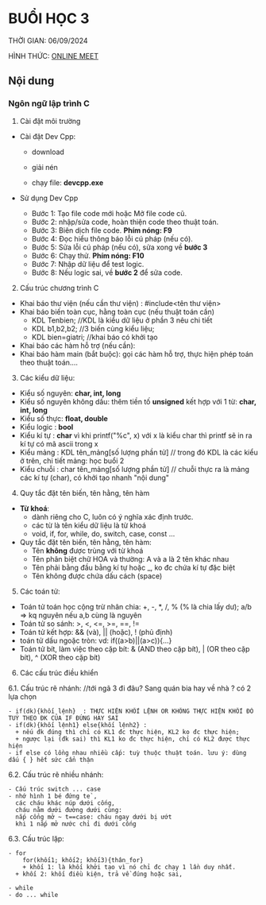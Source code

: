 # BUỔI HỌC 3

THỜI GIAN: 06/09/2024

HÌNH THỨC: [ONLINE MEET](https://meet.google.com/qov-btdk-dst)

## Nội dung

### Ngôn ngữ lập trình C

1. Cài đặt môi trường

  - Cài đặt Dev Cpp:

    + download

    + giải nén

    + chạy file: **devcpp.exe**
   
  - Sử dụng Dev Cpp
    + Bước 1: Tạo file code mới hoặc Mở file code cũ.
    + Bước 2: nhập/sửa code, hoàn thiện code theo thuật toán.
    + Bước 3: Biên dịch file code. **Phím nóng: F9**
    + Bước 4: Đọc hiểu thông báo lỗi cú pháp (nếu có).
    + Bước 5: Sửa lỗi cú pháp (nếu có), sửa xong về **bước 3**
    + Bước 6: Chạy thử. **Phím nóng: F10**
    + Bước 7: Nhập dữ liệu để test logic.
    + Bước 8: Nếu logic sai, về **bước 2** để sửa code.
2. Cấu trúc chương trình C
  - Khai báo thư viện (nếu cần thư viện) : #include<tên thư viện>
  - Khai báo biến toàn cục, hằng toàn cục (nếu thuật toán cần)
    + KDL Tenbien;  //KDL là kiểu dữ liệu ở phần 3 nêu chi tiết
    + KDL b1,b2,b2;  //3 biến cùng kiểu liệu;
    + KDL bien=giatri; //khai báo có khởi tạo
  - Khai báo các hàm hỗ trợ (nếu cần):
  - Khai báo hàm main (bắt buộc): gọi các hàm hỗ trợ, thực hiện phép toán theo thuật toán....
3. Các kiểu dữ liệu:
  - Kiểu số nguyên: **char, int, long**
  - Kiểu số nguyên không dấu: thêm tiền tố **unsigned** kết hợp với 1 từ: **char, int, long**
  - Kiểu số thực: **float, double**
  - Kiểu logic : **bool**
  - Kiểu kí tự : **char**   vì khi printf("%c", x) với x là kiểu char thì printf sẽ in ra kí tự có mã ascii trong x
  - Kiểu mảng : KDL tên_mảng[số lượng phần tử]  // trong đó KDL là các kiểu ở trên, chi tiết mảng: học buổi 2
  - Kiểu chuỗi : char tên_mảng[số lượng phần tử]  // chuỗi thực ra là mảng các kí tự (char), có khởi tạo nhanh "nội dung"
4. Quy tắc đặt tên biến, tên hằng, tên hàm
  - **Từ khoá**:
    + dành riêng cho C, luôn có ý nghĩa xác định trước.
    + các từ là tên kiểu dữ liệu là từ khoá
    + void, if, for, while, do, switch, case, const ...      
  - Quy tắc đặt tên biến, tên hằng, tên hàm:
    + Tên **không** được trùng với từ khoá
    + Tên phân biệt chữ HOA và thường: A và a là 2 tên khác nhau
    + Tên phải bằng đầu bằng kí tự hoặc _, ko đc chứa kí tự đặc biệt
    + Tên không được chứa dấu cách (space)
5. Các toán tử:
  - Toán tử toán học cộng trừ nhân chia: +, -, *, /, % (% là chia lấy dư);  a/b => kq nguyên nếu a,b cùng là nguyên
  - Toán tử so sánh: >, <, <=, >=, ==, !=
  - Toán tử kết hợp: && (và), || (hoặc), ! (phủ định)
  - toán tử dấu ngoặc tròn: vd: if((a>b)||(a>c)){...}
  - Toán tử bít, làm việc theo cặp bít: & (AND theo cặp bít), | (OR theo cặp bít), ^ (XOR theo cặp bít)
6. Các cấu trúc điều khiển

  6.1. Cấu trúc rẽ nhánh: //tới ngã 3 đi đâu? Sang quán bia hay về nhà ? có 2 lựa chọn

    - if(dk){khối lệnh}  : THỰC HIỆN KHỐI LỆNH OR KHÔNG THỰC HIỆN KHỐI ĐÓ TUỲ THEO ĐK CỦA IF ĐÚNG HAY SAI
    - if(dk){khối lệnh1} else{khối lệnh2} : 
      + nếu đk đúng thì chỉ có KL1 đc thực hiện, KL2 ko đc thực hiện; 
      + ngược lại (đk sai) thì KL1 ko đc thực hiện, chỉ có KL2 được thực hiện
    - if else có lồng nhau nhiều cấp: tuỳ thuộc thuật toán. lưu ý: dùng dấu { } hết sức cẩn thận

  6.2. Cấu trúc rẽ nhiều nhánh:

    - Cấu trúc switch ... case
    - nhớ hình 1 bé đứng te`, 
      các cháu khác núp dưới cống, 
      cháu nằm dưới đường dưới cùng: 
      nắp cổng mở ~ t==case: cháu ngay dưới bị ướt
      khi 1 nắp mở nước chỉ đi dưới cống

  6.3. Cấu trúc lặp:

    - for
    	for(khối1; khối2; khối3){thân_for}
	    + khối 1: là khối khởi tạo vì nó chỉ đc chạy 1 lần duy nhất.
      + khối 2: khối điều kiện, trả về đúng hoặc sai, 

    - while
    - do ... while

